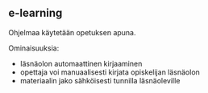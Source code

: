 e-learning
---------

Ohjelmaa käytetään opetuksen apuna.

Ominaisuuksia:

- läsnäolon automaattinen kirjaaminen
- opettaja voi manuaalisesti kirjata opiskelijan läsnäolon
- materiaalin jako sähköisesti tunnilla läsnäoleville


